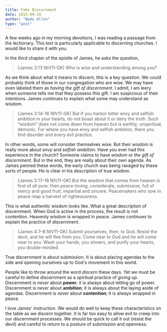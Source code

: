 ```yaml
---
title: Fake Discernment
date: 2015-09-29
author: "Wade Allen"
type: "post"
---
```

 
A few weeks ago in my morning devotions, I was reading a passage from the lectionary. This text is particularly applicable to discerning churches. I would like to share it with you.

In the third chapter of the epistle of James, he asks the question,

>(James 3:13 NIV11-GK) Who is wise and understanding among you?

As we think about what it means to discern, this is a key question. We could probably think of those in our congregation who are wise. We may have even labeled them as *having the gift of discernment*. I admit, I am leery when someone tells me that they possess this gift. I am suspicious of their intentions. James continues to explain what some may understand as wisdom.

>(James 3:14–16 NIV11-GK) But if you harbor bitter envy and selfish ambition in your hearts, do not boast about it or deny the truth. Such “wisdom” does not come down from heaven but is earthly, unspiritual, demonic. For where you have envy and selfish ambition, there you find disorder and every evil practice.

In other words, some will consider themselves wise. But their *wisdom* is really more about *envy* and *selfish ambition*. Have you ever had this experience in the church? Someone claims to have *wisdom* or *the gift of discernment*. But in the end, they are really about their own agenda. As James penned these words, the early church was being ravaged by these sorts of people. He is clear in his description of true wisdom.

>(James 3:17–18 NIV11-GK) But the wisdom that comes from heaven is first of all pure; then peace-loving, considerate, submissive, full of mercy and good fruit, impartial and sincere. Peacemakers who sow in peace reap a harvest of righteousness.

This is what authentic wisdom looks like. What a great description of discernment. When God is active in the process, the result is not contention. Heavenly wisdom is wrapped in peace. James continues to explain the practice of discernment.

>(James 4:7–8 NIV11-GK) Submit yourselves, then, to God. Resist the devil, and he will flee from you. Come near to God and he will come near to you. Wash your hands, you sinners, and purify your hearts, you double-minded.

True discernment is about submission. It is about placing agendas to the side and opening ourselves up to God's movement in this world.

People like to throw around the word *discern* these days. Yet we must be careful to define discernment as a spiritual practice of *giving up*. Discernment is *never* about **power**; it is always about letting go of power. Discernment is *never* about **ambition**; it is always about the laying aside of agendas. Discernment is *never* about **contention**; it is always wrapped in peace.

I love James' instruction. We would do well to keep these characteristics on the table as we discern together. It is far too easy to allow evil to creep into our discernment processes. We should be quick to call it out (resist the devil) and careful to return to a posture of submission and openness.

